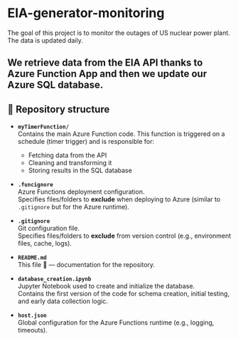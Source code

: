 # EIA-generator-monitoring 

The goal of this project is to monitor the outages of US nuclear power plant. The data is updated daily.

We retrieve data from the EIA API thanks to Azure Function App and then we update our Azure SQL database.
---

## 📂 Repository structure

- **`myTimerFunction/`**  
  Contains the main Azure Function code. This function is triggered on a schedule (timer trigger) and is responsible for:
  - Fetching data from the API
  - Cleaning and transforming it
  - Storing results in the SQL database

- **`.funcignore`**  
  Azure Functions deployment configuration.  
  Specifies files/folders to **exclude** when deploying to Azure (similar to `.gitignore` but for the Azure runtime).

- **`.gitignore`**  
  Git configuration file.  
  Specifies files/folders to **exclude** from version control (e.g., environment files, cache, logs).

- **`README.md`**  
  This file 🙂 — documentation for the repository.

- **`database_creation.ipynb`**  
  Jupyter Notebook used to create and initialize the database.  
  Contains the first version of the code for schema creation, initial testing, and early data collection logic.

- **`host.json`**  
  Global configuration for the Azure Functions runtime (e.g., logging, timeouts).

